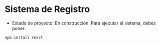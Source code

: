 <h1>Sistema de Registro</h1>

- Estado de proyecto: En construcción.
Para ejecutar el sistema, debes poner:

````npm install react````
